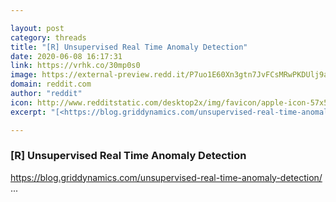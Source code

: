 ```yaml
---

layout: post
category: threads
title: "[R] Unsupervised Real Time Anomaly Detection"
date: 2020-06-08 16:17:31
link: https://vrhk.co/30mp0s0
image: https://external-preview.redd.it/P7uo1E60Xn3gtn7JvFCsMRwPKDUlj9a_FCbvg0JV4Uw.jpg?width=1200&height=628.272251309&auto=webp&crop=1200:628.272251309,smart&s=ba699bb130c604c539a09f32aea12955c8887461
domain: reddit.com
author: "reddit"
icon: http://www.redditstatic.com/desktop2x/img/favicon/apple-icon-57x57.png
excerpt: "[<https://blog.griddynamics.com/unsupervised-real-time-anomaly-detection/>](<https://blog.griddynamics.com/unsupervised-real-time-anomaly-detection/>) ..."

---
```


### [R] Unsupervised Real Time Anomaly Detection

[<https://blog.griddynamics.com/unsupervised-real-time-anomaly-detection/>](<https://blog.griddynamics.com/unsupervised-real-time-anomaly-detection/>) ...